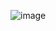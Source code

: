 ![image](https://github.com/sandeeptemp11/NPTEL/assets/134224176/e8a0297d-fb44-425c-8745-aae8d63b7cf1)
